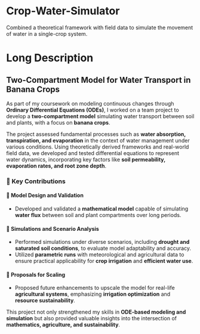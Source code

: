 # Crop-Water-Simulator
Combined a theoretical framework with field data to simulate the movement of water in a single-crop system.

# Long Description

## Two-Compartment Model for Water Transport in Banana Crops

As part of my coursework on modeling continuous changes through **Ordinary Differential Equations (ODEs)**, I worked on a team project to develop a **two-compartment model** simulating water transport between soil and plants, with a focus on **banana crops**.

The project assessed fundamental processes such as **water absorption, transpiration, and evaporation** in the context of water management under various conditions. Using theoretically derived frameworks and real-world field data, we developed and tested differential equations to represent water dynamics, incorporating key factors like **soil permeability, evaporation rates, and root zone depth**.

### 🔹 Key Contributions  

#### 📌 Model Design and Validation  
- Developed and validated a **mathematical model** capable of simulating **water flux** between soil and plant compartments over long periods.  

#### 📌 Simulations and Scenario Analysis  
- Performed simulations under diverse scenarios, including **drought and saturated soil conditions**, to evaluate model adaptability and accuracy.  
- Utilized **parametric runs** with meteorological and agricultural data to ensure practical applicability for **crop irrigation** and **efficient water use**.  

#### 📌 Proposals for Scaling  
- Proposed future enhancements to upscale the model for real-life **agricultural systems**, emphasizing **irrigation optimization** and **resource sustainability**.  

This project not only strengthened my skills in **ODE-based modeling and simulation** but also provided valuable insights into the intersection of **mathematics, agriculture, and sustainability**.
